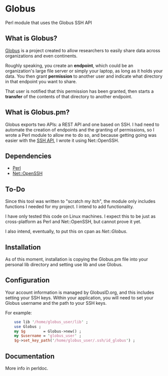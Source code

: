 # Globus

Perl module that uses the Globus SSH API

## What is Globus?

[Globus](https://www.globus.org/) is a project created to allow researchers to easily share data 
across organizations and even continents.

Roughly speaking, you create an **endpoint**, which could be an organization's large file server 
or simply your laptop, as long as it holds your data. You then grant **permission** to another 
user and indicate what directory in that endpoint you want to share. 

That user is notified that this permission has been granted, then starts a **transfer** of the 
contents of that directory to another endpoint. 

## What is Globus.pm?

Globus exports two APIs: a REST API and one based on SSH. I had need to automate the creation 
of endpoints and the granting of permissions, so I wrote a Perl module to allow me to do so, 
and because getting going was easier with the [SSH API](https://docs.globus.org/cli/), 
I wrote it using Net::OpenSSH. 

## Dependencies

+ [Perl](https://www.perl.org/)
+ [Net::OpenSSH](https://metacpan.org/pod/Net::OpenSSH)

## To-Do

Since this tool was written to "scratch my itch", the module only includes functions I needed for
my project. I intend to add functionality.

I have only tested this code on Linux machines. I expect this to be just as cross-platform as Perl
and Net::OpenSSH, but cannot prove it yet.

I also intend, eventually, to put this on cpan as *Net::Globus*.

## Installation

As of this moment, installation is copying the Globus.pm file into your personal lib directory and 
setting use lib and use Globus.

## Configuration

Your account information is managed by GlobusID.org, and this includes setting your SSH keys. 
Within your application, you will need to set your Globus username and the path to your SSH keys.

For example:
```perl
    use lib '/home/globus_user/lib' ;
    use Globus ;
    my $g        = Globus->new() ;
    my $username = 'globus_user' ;
    $g->set_key_path('/home/globus_user/.ssh/id_globus') ;
```

## Documentation

More info in perldoc.
